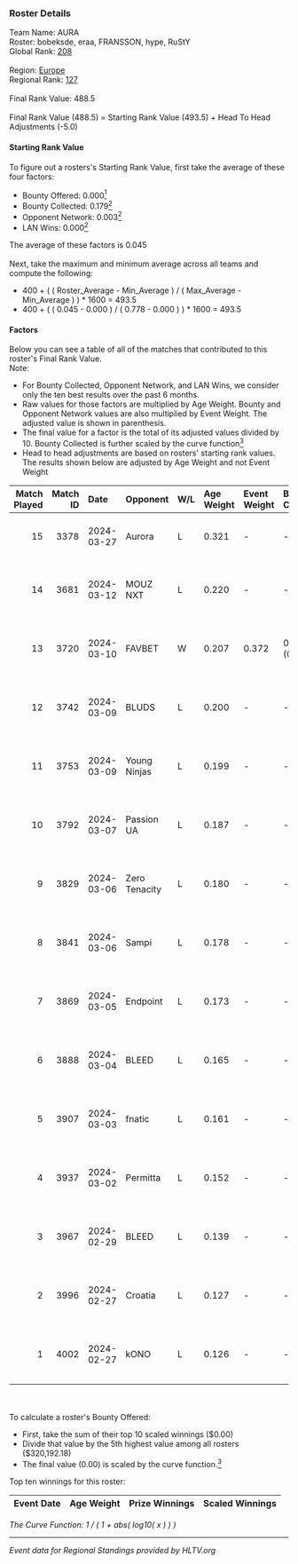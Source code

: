 ### Roster Details<br />
Team Name: AURA<br />
Roster: bobeksde, eraa, FRANSSON, hype, RuStY<br />
Global Rank: [208](../standings_global.md)<br />
<br />
Region: [Europe]( ../standings_europe.md)<br />
Regional Rank: [127]( ../standings_europe.md)<br />
<br />
Final Rank Value:  488.5<br />
<br />
Final Rank Value (488.5) = Starting Rank Value (493.5) + Head To Head Adjustments (-5.0)<br />

#### Starting Rank Value<br />
To figure out a rosters's Starting Rank Value, first take the average of these four factors:<br />
- Bounty Offered: 0.000[<sup>1</sup>](#table2)
- Bounty Collected: 0.179[<sup>2</sup>](#table1)
- Opponent Network: 0.003[<sup>2</sup>](#table1)
- LAN Wins: 0.000[<sup>2</sup>](#table1)

The average of these factors is 0.045<br />
<br />
Next, take the maximum and minimum average across all teams and compute the following:<br />
- 400 + ( ( Roster_Average - Min_Average ) / ( Max_Average - Min_Average ) ) * 1600 = 493.5
- 400 + ( ( 0.045 - 0.000 ) / ( 0.778 - 0.000 ) ) * 1600 = 493.5


#### Factors<br />
Below you can see a table of all of the matches that contributed to this roster's Final Rank Value.<br />
Note:<br />

- For Bounty Collected, Opponent Network, and LAN Wins, we consider only the ten best results over the past 6 months.
- Raw values for those factors are multiplied by Age Weight. Bounty and Opponent Network values are also multiplied by Event Weight. The adjusted value is shown in parenthesis.
- The final value for a factor is the total of its adjusted values divided by 10. Bounty Collected is further scaled by the curve function[<sup>3</sup>](#curveFunction)
- Head to head adjustments are based on rosters' starting rank values. The results shown below are adjusted by Age Weight and not Event Weight
<span id="table1"></span><br />


| Match Played | Match ID | Date       | Opponent      | W/L | Age Weight | Event Weight | Bounty Collected | Opponent Network | LAN Wins  | H2H Adj. | Roster                                 |
| -: | -: | :- | :- | :- | :- | :- | :- | :- | :- | -: | :- |
|           15 |     3378 | 2024-03-27 | Aurora        | L   | 0.321      | -            | -                | -                | -         |    -0.01 | bobeksde, eraa, FRANSSON, hype, RuStY  |
|           14 |     3681 | 2024-03-12 | MOUZ NXT      | L   | 0.220      | -            | -                | -                | -         |    -0.30 | bobeksde, eraa, Golden, Plopski, RuStY |
|           13 |     3720 | 2024-03-10 | FAVBET        | W   | 0.207      | 0.372        | 0.003 (0.000)    | 0.364 (0.028)    | 0 (0.000) |     5.37 | bobeksde, eraa, Golden, Plopski, RuStY |
|           12 |     3742 | 2024-03-09 | BLUDS         | L   | 0.200      | -            | -                | -                | -         |    -3.91 | bobeksde, eraa, Golden, Plopski, RuStY |
|           11 |     3753 | 2024-03-09 | Young Ninjas  | L   | 0.199      | -            | -                | -                | -         |    -1.09 | bobeksde, eraa, Golden, Plopski, RuStY |
|           10 |     3792 | 2024-03-07 | Passion UA    | L   | 0.187      | -            | -                | -                | -         |    -0.19 | bobeksde, eraa, Golden, Plopski, RuStY |
|            9 |     3829 | 2024-03-06 | Zero Tenacity | L   | 0.180      | -            | -                | -                | -         |    -0.18 | bobeksde, eraa, Golden, Plopski, RuStY |
|            8 |     3841 | 2024-03-06 | Sampi         | L   | 0.178      | -            | -                | -                | -         |    -0.56 | bobeksde, eraa, Golden, Plopski, RuStY |
|            7 |     3869 | 2024-03-05 | Endpoint      | L   | 0.173      | -            | -                | -                | -         |    -0.53 | bobeksde, eraa, Golden, Plopski, RuStY |
|            6 |     3888 | 2024-03-04 | BLEED         | L   | 0.165      | -            | -                | -                | -         |    -0.35 | bobeksde, eraa, Golden, Plopski, RuStY |
|            5 |     3907 | 2024-03-03 | fnatic        | L   | 0.161      | -            | -                | -                | -         |    -0.01 | bobeksde, eraa, Golden, Plopski, RuStY |
|            4 |     3937 | 2024-03-02 | Permitta      | L   | 0.152      | -            | -                | -                | -         |    -0.29 | bobeksde, eraa, Golden, Plopski, RuStY |
|            3 |     3967 | 2024-02-29 | BLEED         | L   | 0.139      | -            | -                | -                | -         |    -0.30 | bobeksde, eraa, Golden, Plopski, RuStY |
|            2 |     3996 | 2024-02-27 | Croatia       | L   | 0.127      | -            | -                | -                | -         |    -2.03 | bobeksde, eraa, Golden, Plopski, RuStY |
|            1 |     4002 | 2024-02-27 | kONO          | L   | 0.126      | -            | -                | -                | -         |    -0.57 | bobeksde, eraa, Golden, Plopski, RuStY |

<br />
<span id="table2"></span><br />
To calculate a roster's Bounty Offered:<br />

- First, take the sum of their top 10 scaled winnings ($0.00)
- Divide that value by the 5th highest value among all rosters ($320,192.18)
- The final value (0.00) is scaled by the curve function.[<sup>3</sup>](#curveFunction)

Top ten winnings for this roster:<br />

| Event Date | Age Weight | Prize Winnings | Scaled Winnings |
| :- | -: | :- | :- |


<span id="curveFunction"></span>_The Curve Function: 1 / ( 1 + abs( log10( x ) ) )_<br />

---
_Event data for Regional Standings provided by HLTV.org_<br />
